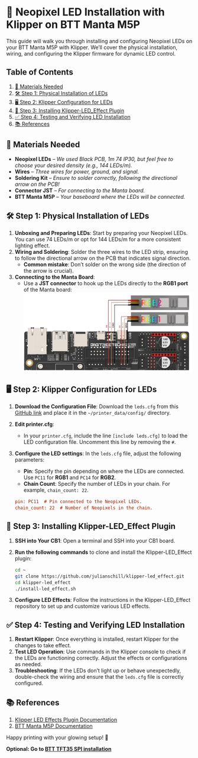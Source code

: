 
# 🌈 Neopixel LED Installation with Klipper on BTT Manta M5P

This guide will walk you through installing and configuring Neopixel LEDs on your BTT Manta M5P with Klipper. We’ll cover the physical installation, wiring, and configuring the Klipper firmware for dynamic LED control.

## Table of Contents
  1. [🔧 Materials Needed](#-materials-needed)
  2. [🛠️ Step 1: Physical Installation of LEDs](#️-step-1-physical-installation-of-leds)
  3. [🖥️ Step 2: Klipper Configuration for LEDs](#️-step-2-klipper-configuration-for-leds)
  4. [🚀 Step 3: Installing Klipper-LED\_Effect Plugin](#-step-3-installing-klipper-led_effect-plugin)
  5. [✅ Step 4: Testing and Verifying LED Installation](#-step-4-testing-and-verifying-led-installation)
  6. [📚 References](#-references)

## 🔧 Materials Needed

- **Neopixel LEDs** – *We used Black PCB, 1m 74 IP30, but feel free to choose your desired density (e.g., 144 LEDs/m).*
- **Wires** – *Three wires for power, ground, and signal.*
- **Soldering Kit** – *Ensure to solder correctly, following the directional arrow on the PCB!*
- **Connector JST** – *For connecting to the Manta board.*
- **BTT Manta M5P** – *Your baseboard where the LEDs will be connected.*

## 🛠️ Step 1: Physical Installation of LEDs

1. **Unboxing and Preparing LEDs**: Start by preparing your Neopixel LEDs. You can use 74 LEDs/m or opt for 144 LEDs/m for a more consistent lighting effect.
2. **Wiring and Soldering**: Solder the three wires to the LED strip, ensuring to follow the directional arrow on the PCB that indicates signal direction. 
    - **Common mistake**: Don’t solder on the wrong side (the direction of the arrow is crucial). 
3. **Connecting to the Manta Board**: 
    - Use a **JST connector** to hook up the LEDs directly to the **RGB1 port** of the Manta board:
![Manta_M5P_LEDS_Wiring](https://github.com/MushuDG/MakerFr_I3-RS32-K/blob/main/Pictures/4_Neopixel_LED_Installation_Guide/LEDS.png)
  

## 🖥️ Step 2: Klipper Configuration for LEDs

1. **Download the Configuration File**: Download the `leds.cfg` from this [GitHub link](https://raw.githubusercontent.com/MushuDG/MakerFr_I3-RS32-K/refs/heads/main/Klipper_Config/components_config/leds.cfg) and place it in the `~/printer_data/config/` directory.
2. **Edit printer.cfg**: 
    - In your `printer.cfg`, include the line `[include leds.cfg]` to load the LED configuration file. Uncomment this line by removing the `#`.
3. **Configure the LED settings**: In the `leds.cfg` file, adjust the following parameters:
    - **Pin**: Specify the pin depending on where the LEDs are connected. Use `PC11` for **RGB1** and `PC14` for **RGB2**.
    - **Chain Count**: Specify the number of LEDs in your chain. For example, `chain_count: 22`.

    ```ini
    pin: PC11  # Pin connected to the Neopixel LEDs.
    chain_count: 22  # Number of Neopixels in the chain.
    ```

## 🚀 Step 3: Installing Klipper-LED_Effect Plugin

1. **SSH into Your CB1**: Open a terminal and SSH into your CB1 board.
2. **Run the following commands** to clone and install the Klipper-LED_Effect plugin:

    ```bash
    cd ~
    git clone https://github.com/julianschill/klipper-led_effect.git
    cd klipper-led_effect
    ./install-led_effect.sh
    ```

3. **Configure LED Effects**: Follow the instructions in the Klipper-LED_Effect repository to set up and customize various LED effects.

## ✅ Step 4: Testing and Verifying LED Installation

1. **Restart Klipper**: Once everything is installed, restart Klipper for the changes to take effect.
2. **Test LED Operation**: Use commands in the Klipper console to check if the LEDs are functioning correctly. Adjust the effects or configurations as needed.
3. **Troubleshooting**: If the LEDs don’t light up or behave unexpectedly, double-check the wiring and ensure that the `leds.cfg` file is correctly configured.

## 📚 References
1. [Klipper LED Effects Plugin Documentation](https://github.com/julianschill/klipper-led_effect)
2. [BTT Manta M5P Documentation](https://github.com/bigtreetech/Manta-M5P)

Happy printing with your glowing setup! 🌟

**Optional: Go to [BTT TFT35 SPI installation](https://github.com/MushuDG/MakerFr_I3-RS32-K/blob/main/Documentation/5_BTT_TFT35_Installation_Guide.md)**
